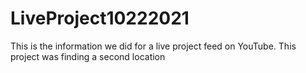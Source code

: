 # LiveProject10222021
This is the information we did for a live project feed on YouTube.  This project was finding a second location
